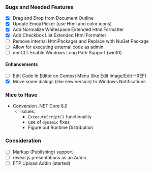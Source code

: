 ### Bugs and Needed Features
* [x] Drag and Drop from Document Outline
* [x] Update Emoji Picker (use Html and color icons)
* [x] Add Normalize Whitespace Extended Html Formatter
* [x] Add Checkbox List Extended Html Formatter
* [ ] Remove internal HtmlPackager and Replace with NuGet Package
* [ ] Allow for executing external code as admin
* [ ] mmCLI: Enable Windows Long Path Support (win10)

#### Enhancements
* [ ] Edit Code In Editor on Context Menu (like Edit Image/Edit HREF)
* [x] Move some dialogs (like new version) to Windows Notifications

### Nice to Have
* Conversion .NET Core 6.0  
	* Issues:
		* `ExcecuteScript()` functionality
		* use of `dynamic` fixes
		* Figure out Runtime Distribution

### Consideration
* [ ] Markup (Publishing) support
* [ ] reveal.js presentations as an Addin
* [ ] FTP Upload Addin (started)
